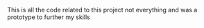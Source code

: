 This is all the code related to this project not everything and was a prototype to further my skills
